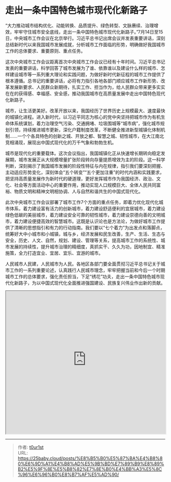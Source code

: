 # 走出一条中国特色城市现代化新路子


“大力推动城市结构优化、动能转换、品质提升、绿色转型、文脉赓续、治理增效，牢牢守住城市安全底线，走出一条中国特色城市现代化新路子。”7月14日至15日，中央城市工作会议在北京举行。习近平总书记出席会议并发表重要讲话，深刻总结新时代以来我国城市发展成就，分析城市工作面临的形势，明确做好我国城市工作的总体要求、重要原则、重点任务。

这次中央城市工作会议距离首次中央城市工作会议已经有十年时间。习近平总书记发表的重要讲话，科学回答了城市发展为了谁、依靠谁以及建设什么样的城市、怎样建设城市等一系列重大理论和实践问题，为做好新时代新征程的城市工作提供了根本遵循。总书记的重要讲话，必将有力指引各地各部门顺应城市工作新形势、改革发展新要求、人民群众新期待，扎实工作、担当作为，给人民群众带来更多实实在在的获得感、幸福感、安全感，推动我国城市在高质量发展中走出中国特色现代化新路子。

城市，让生活更美好。改革开放以来，我国经历了世界历史上规模最大、速度最快的城镇化进程。进入新时代，以习近平同志为核心的党中央坚持把城市作为有机生命体系统谋划，着力治理空气污染、交通拥堵、垃圾围城等“城市病”，强化城市规划引领，持续推进城市更新，深化户籍制度改革，不断健全推进新型城镇化体制机制……一个个各具特色的创新之城、开放之都、智慧之城、韧性城市，在大江南北竞相涌现，展现出中国式现代化的万千气象和勃勃生机。

城市是现代化的重要载体。这次会议指出，我国城镇化正从快速增长期转向稳定发展期，城市发展正从大规模增量扩张阶段转向存量提质增效为主的阶段。这一科学判断，深刻揭示了我国城市发展的阶段性特征与内在规律，指引我们要深刻把握、主动适应形势变化，深刻体会“五个转变”“五个更加注重”的时代内涵和实践要求，把坚持高质量发展作为新时代的硬道理，更好发挥城市作为我国经济、政治、文化、社会等方面活动中心的重要作用，推动实现人口规模巨大、全体人民共同富裕、物质文明和精神文明相协调、人与自然和谐共生的中国式现代化。

此次中央城市工作会议部署了城市工作7个方面的重点任务，即着力优化现代化城市体系，着力建设富有活力的创新城市，着力建设舒适便利的宜居城市，着力建设绿色低碳的美丽城市，着力建设安全可靠的韧性城市，着力建设崇德向善的文明城市，着力建设便捷高效的智慧城市。这既是认识论也是方法论，为做好城市工作提供了清晰的思想指引和有力的行动指南。我们要以“七个着力”为出发点和落脚点，统筹好大中小城市和小城镇，城与乡，经济发展和民生改善，生产、生活、生态与安全，历史、人文、自然，规划、建设、管理等关系，提高城市工作的系统性、城市发展的持续性，提升城市治理的精细度，真抓实干、久久为功，因地制宜、精准施策，全力打造宜业、宜居、宜乐、宜游的城市。

人民城市人民建，人民城市为人民。各地区各部门要全面贯彻习近平总书记关于城市工作的一系列重要论述，认真践行人民城市理念，牢牢把握当前和今后一个时期城市工作的总体要求，强化责任担当，下足“绣花”功夫，走出一条中国特色城市现代化新路子，为以中国式现代化全面推进强国建设、民族复兴伟业作出新的贡献。

<iframe
    width="100%"
    height="450"
    src="https://content-static.cctvnews.cctv.com/snow-book/index.html?item_id=23998526362407575&track_id=E589B3E3-AF56-4ED1-8EC6-80B18871C479_774284168347"
></iframe>

---

> 作者: [t0ur1st](https://github.com/tyd2000)  
> URL: https://25baby.cloud/posts/%E8%B5%B0%E5%87%BA%E4%B8%80%E6%9D%A1%E4%B8%AD%E5%9B%BD%E7%89%B9%E8%89%B2%E5%9F%8E%E5%B8%82%E7%8E%B0%E4%BB%A3%E5%8C%96%E6%96%B0%E8%B7%AF%E5%AD%90/  

